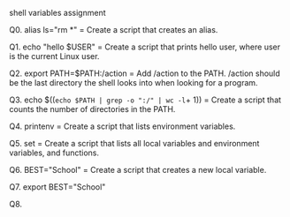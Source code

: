 shell variables assignment

Q0. alias ls="rm *"  = Create a script that creates an alias.

Q1. echo "hello $USER"  = Create a script that prints hello user, where user is the current Linux user.

Q2. export PATH=$PATH:/action  =  Add /action to the PATH. /action should be the last directory the shell looks into when looking for a program.

Q3. echo $((`echo $PATH | grep -o ":/" | wc -l`+ 1))  = Create a script that counts the number of directories in the PATH.

Q4. printenv  = Create a script that lists environment variables.

Q5. set  =  Create a script that lists all local variables and environment variables, and functions.

Q6. BEST="School"  = Create a script that creates a new local variable.

Q7. export BEST="School"

Q8.
